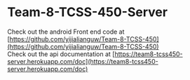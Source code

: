 # Team-8-TCSS-450-Server
Check out the android Front end code at [https://github.com/yijialianguw/Team-8-TCSS-450](https://github.com/yijialianguw/Team-8-TCSS-450)<br />
Check out the api documentation at [https://team8-tcss450-server.herokuapp.com/doc](https://team8-tcss450-server.herokuapp.com/doc)
